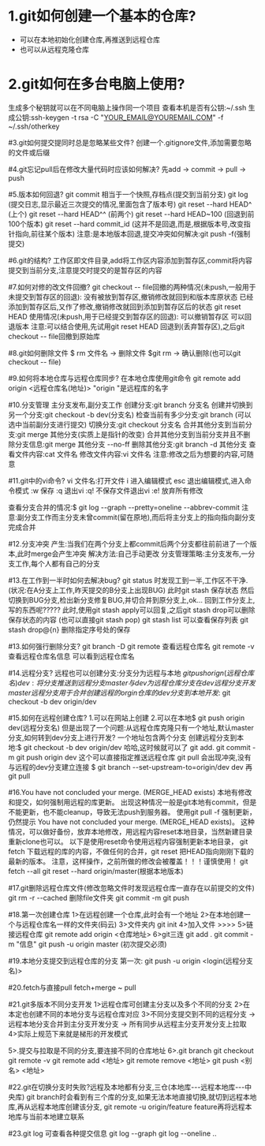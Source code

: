 ﻿# 1.git如何创建一个基本的仓库?
 - 可以在本地初始化创建仓库,再推送到远程仓库
 - 也可以从远程克隆仓库
# 2.git如何在多台电脑上使用?
生成多个秘钥就可以在不同电脑上操作同一个项目
查看本机是否有公钥:~/.ssh
生成公钥:ssh-keygen -t rsa -C "YOUR_EMAIL@YOUREMAIL.COM" -f ~/.ssh/otherkey

#3.git如何提交提同时总是忽略某些文件?
创建一个.gitignore文件,添加需要忽略的文件或后缀

#4.git忘记pull后在修改大量代码时应该如何解决?
先add -> commit -> pull -> push

#5.版本如何回退?
git commit 相当于一个快照,存档点(提交到当前分支)
git log (提交日志,显示最近三次提交的情况,里面包含了版本号)
git reset --hard HEAD^ (上个)
git reset --hard HEAD^^ (前两个)
git reset --hard HEAD~100 (回退到前100个版本)
git reset --hard commit_id (这并不是回退,而是,根据版本号,改变指针指向,前往某个版本)
注意:是本地版本回退,提交冲突如何解决:git push -f(强制提交)

#6.git的结构?
工作区即文件目录,add将工作区内容添加到暂存区,commit将内容提交到当前分支,注意提交时提交的是暂存区的内容

#7.如何对修的改文件回撤?
git checkout -- file回撤的两种情况(未push,一般用于未提交到暂存区的回退):
没有被放到暂存区,撤销修改就回到和版本库原状态
已经添加到暂存区后,又作了修改,撤销修改就回到添加到暂存区后的状态
git reset HEAD <file>使用情况(未push,用于已经提交到暂存区的回退):
可以撤销暂存区
可以回退版本
注意:可以结合使用,先试用git reset HEAD <file>回退到(丢弃暂存区),之后git checkout -- file回撤到原始库

#8.git如何删除文件
$ rm 文件名  ->  删除文件
$git rm  ->  确认删除(也可以git checkout -- file)

#9.如何将本地仓库与远程仓库同步?
在本地仓库使用git命令 
git remote add origin <远程仓库名(地址)>  "origin "是远程库的名字 

#10.分支管理
主分支发布,副分支工作
创建分支:git branch 分支名
创建并切换到另一个分支:git checkout -b  dev(分支名)
检查当前有多少分支:git branch   (可以选中当前副分支进行提交)
切换分支:git checkout 分支名
合并其他分支到当前分支:git merge 其他分支(实质上是指针的改变)
合并其他分支到当前分支并且不删除分支信息:git merge 其他分支 --no-ff
删除其他分支:git branch -d 其他分支 
查看文件内容:cat 文件名
修改文件内容:vi 文件名
注意:修改之后为想要的内容,可随意

#11.git中的vi命令?
vi 文件名:打开文件
i 进入编辑模式
esc 退出编辑模式,进入命令模式
:w 保存
:q 退出vi
:q!  不保存文件退出vi
:e!  放弃所有修改

查看分支合并的情况:$ git log --graph --pretty=oneline --abbrev-commit
注意:副分支工作而主分支未曾commit(留在原地),而后将主分支上的指向指向副分支完成合并

#12.分支冲突
产生:当我们在两个分支上都commit后两个分支都往前前进了一个版本,此时merge会产生冲突
解决方法:自己手动更改
分支管理策略:主分支发布,一分支工作,每个人都有自己的分支

#13.在工作到一半时如何去解决bug?
git status 时发现工到一半,工作区不干净.(状况:在A分支上工作,昨天提交的B分支上出现BUG)
此时git stash 保存状态
然后切换到BUG分支,检出新分支修复BUG,并切合并到原分支上,ok...
回到工作分支上,写的东西呢?????
此时,使用git stash apply可以回复,之后git stash drop可以删除保存状态的内容
(也可以直接git stash pop)
git stash list 可以查看保存列表
git stash drop@{n} 删除指定序号处的保存

#13.如何强行删除分支?
git branch -D <name>
git remote 查看远程仓库名
git remote -v 查看远程仓库名信息  可以看到远程仓库名

#14.远程分支?
远程也可以创建分支:分支分为远程与本地
$git push orign(远程仓库名) dev:将分支推送到远程分支 
master 与  dev 为远程仓库分支在dev远程分支开发  master远程分支用于合并
创建远程的orgin仓库的dev分支到本地开发:$ git checkout -b dev origin/dev

#15.如何在远程创建仓库?
1.可以在网站上创建
2.可以在本地$ git push origin dev(远程分支名)
但是出现了一个问题:从远程仓库克隆只有一个地址,默认master分支,如何转到dev分支上进行开发?
一个地址包含两个分支
创建远程分支到本地:$ git checkout -b dev origin/dev
哈哈,这时候就可以了
git add.
git commit -m
git push origin dev   这个可以直接指定推送远程仓库
git pull 会出现冲突,没有与远程的dev分支建立连接
$ git branch --set-upstream-to=origin/dev dev
再 git  pull  

#16.You have not concluded your merge. (MERGE_HEAD exists)
本地有修改和提交，如何强制用远程的库更新。
出现这种情况一般是git本地有commit，但是不能更新，也不能cleanup，导致无法push到服务器。
使用git pull -f 强制更新，仍然提示 You have not concluded your merge. (MERGE_HEAD exists)。
这种情况，可以做好备份，放弃本地修改，用远程内容reset本地目录，当然新建目录重新clone也可以。
以下是使用reset命令使用远程内容强制更新本地目录，
git fetch 下载远程的库的内容，不做任何的合并，git reset 把HEAD指向刚刚下载的最新的版本。
注意，这样操作，之前所做的修改会被覆盖！！！谨慎使用！
git fetch --all
git reset --hard origin/master(根据本地版本)

#17.git删除远程仓库文件(修改忽略文件时发现远程仓库一直存在以前提交的文件)
git rm -r --cached <file>  删除file文件夹
git commit -m
git push

#18.第一次创建仓库
1>在远程创建一个仓库,此时会有一个地址
2>在本地创建一个与远程仓库名一样的文件夹(码云)
3>文件夹内  git init 
4>加入文件 >>>>
5>链接远程仓库 git remote add origin <仓库地址>
6>git三连
git add .
git commit -m "信息"
git push -u origin master  (初次提交必须)

#19.本地分支提交到远程仓库的分支
第一次: git push -u origin <login(远程分支名)>

#20.fetch与直接pull
fetch+merge ~ pull

#21.git多版本不同分支开发
1>远程仓库可创建主分支以及多个不同的分支
2>在本定也创建不同的本地分支与远程仓库对应
3>不同分支提交到不同的远程分支 -> 远程本地分支合并到主分支开发分支 -> 所有同步从远程主分支开发分支上拉取
4>实际上规范下来就是梯形的开发模式

5>.提交与拉取是不同的分支,要连接不同的仓库地址
6>.git branch 
git checkout 
git remote -v 
git remote add <地址> 
git remote remove <地址>
git push <别名> <地址>

#22.git在切换分支时失败?远程及本地都有分支,三仓(本地库---远程本地库---中央库)
git branch时会看到有三个库的分支,如果无法本地直接切换,就切到远程本地库,再从远程本地库创建该分支,
git remote -u origin/feature feature再将远程本地库与当前本地建立联系

#23.git log 可查看各种提交信息
git log --graph
git log --oneline
..
